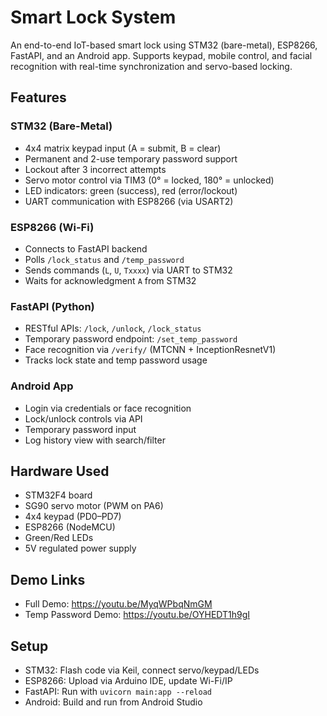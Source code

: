 # Smart Lock System

An end-to-end IoT-based smart lock using STM32 (bare-metal), ESP8266, FastAPI, and an Android app. Supports keypad, mobile control, and facial recognition with real-time synchronization and servo-based locking.

## Features

### STM32 (Bare-Metal)
- 4x4 matrix keypad input (A = submit, B = clear)
- Permanent and 2-use temporary password support
- Lockout after 3 incorrect attempts
- Servo motor control via TIM3 (0° = locked, 180° = unlocked)
- LED indicators: green (success), red (error/lockout)
- UART communication with ESP8266 (via USART2)

### ESP8266 (Wi-Fi)
- Connects to FastAPI backend
- Polls `/lock_status` and `/temp_password`
- Sends commands (`L`, `U`, `Txxxx`) via UART to STM32
- Waits for acknowledgment `A` from STM32

### FastAPI (Python)
- RESTful APIs: `/lock`, `/unlock`, `/lock_status`
- Temporary password endpoint: `/set_temp_password`
- Face recognition via `/verify/` (MTCNN + InceptionResnetV1)
- Tracks lock state and temp password usage

### Android App
- Login via credentials or face recognition
- Lock/unlock controls via API
- Temporary password input
- Log history view with search/filter

## Hardware Used
- STM32F4 board
- SG90 servo motor (PWM on PA6)
- 4x4 keypad (PD0–PD7)
- ESP8266 (NodeMCU)
- Green/Red LEDs
- 5V regulated power supply

## Demo Links
- Full Demo: https://youtu.be/MyqWPbqNmGM  
- Temp Password Demo: https://youtu.be/OYHEDT1h9gI  


## Setup
- STM32: Flash code via Keil, connect servo/keypad/LEDs
- ESP8266: Upload via Arduino IDE, update Wi-Fi/IP
- FastAPI: Run with `uvicorn main:app --reload`
- Android: Build and run from Android Studio


